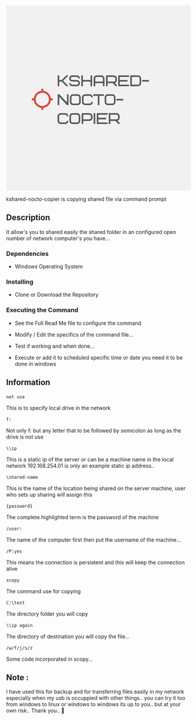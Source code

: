 <img src="./src/assets/img/kshared-nocto-copier.png" align="center">

kshared-nocto-copier is copying shared file via command prompt

## Description

It allow's you to shared easily the shared folder in an configured open number of network computer's you have...

### Dependencies

* Windows Operating System

### Installing

* Clone or Download the Repository

### Executing the Command

* See the Full Read Me file to configure the command

* Modify / Edit the specifics of the command file...

* Test if working and when done...

* Execute or add it to scheduled specific time or date you need it to be done in windows

## Information

```
net use
```
This is to specify local drive in the network

```
f:
```
Not only f: but any letter that to be followed by semicolon as long as the drive is not use

```
\\ip
```
This is a static ip of the server or can be a machine name in the local network
192.168.254.01 is only an example static ip address..

```
\shared-name
```
This is the name of the location being shared on the server machine, user who sets up sharing will assign this

```
{password}
```
The complete highlighted term is the password of the machine

```
/user:
```
The name of the computer first then put the username of the machine...

```
/P:yes
```
This means the connection is persistent and this will keep the connection alive

```
xcopy
```
The command use for copying

```
C:\test
```
The directory folder you will copy

```
\\ip again
```
The directory of destination you will copy the file...

```
/w/f/j/s/z
```
Some code incorporated in xcopy...

## Note :

I have used this for backup and for transferring files easily in my network especially when my usb is occuppied with other things.. you can try it too from windows to linux or windows to windows its up to you.. but at your own risk.. Thank you.. :rocket: